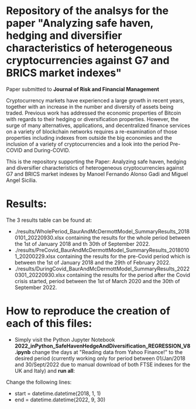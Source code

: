 # Repository of the analsys for the paper "Analyzing safe haven, hedging and diversifier characteristics of heterogeneous cryptocurrencies against G7 and BRICS market indexes"

Paper submitted to __Journal of Risk and Financial Management__

Cryptocurrency markets have experienced a large growth in recent years, together with an increase in the number and diversity of assets being traded. 
Previous work has addressed the economic properties of Bitcoin with regards to their hedging or diversification properties. 
However, the surge of many alternatives, applications, and decentralized finance services on a variety of blockchain networks requires a re-examination of 
those properties including indexes from outside the big economies and the inclusion of a variety of cryptocurrencies and a look into the period 
Pre-COVID and During-COVID.

This is the repository supporting the Paper: Analyzing safe haven, hedging and diversifier characteristics of heterogeneous cryptocurrencies against G7 and BRICS market indexes
by Manoel Fernando Alonso Gadi and Miguel Angel Sicilia. 

# Results:

The 3 results table can be found at:
* ./results/WholePeriod_BaurAndMcDermottModel_SummaryResults_20180101_20220930.xlsx containing the results for the whole period between 
the 1st of January 2018 and th 30th of September 2022.
* ./results/PreCovid_BaurAndMcDermottModel_SummaryResults_20180101_20200229.xlsx containing the results for the pre-Covid period which is between 
the 1st of January 2018 and the 29th of February 2022.
* ./results/DuringCovid_BaurAndMcDermottModel_SummaryResults_20220301_20220930.xlsx containing the results for the period after the Covid crisis started, period between 
the 1st of March 2020 and the 30th of September 2022.

# How to reproduce the creation of each of this files:

* Simply visit the Python Jupyter Notebook __2022_inPython_SafeHavenHedgeAndDiversification_REGRESSION_V8.ipynb__ change the days at "Reading data from Yahoo Finance!" 
to the desired period (currently working only for period between 01/Jan/2018 and 30/Sept/2022 due to manual download of both FTSE indexes for the UK and Italy) and __run all__:

Change the following lines:

* start = datetime.datetime(2018, 1, 1)
* end = datetime.datetime(2022, 9, 30)
